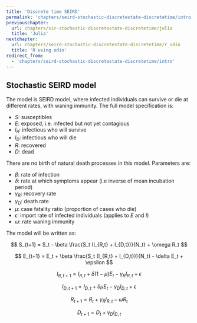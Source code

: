 ```yaml
---
title: 'Discrete time SEIRD'
permalink: 'chapters/seird-stochastic-discretestate-discretetime/intro'
previouschapter:
  url: chapters/sir-stochastic-discretestate-discretetime/julia
  title: 'Julia'
nextchapter:
  url: chapters/seird-stochastic-discretestate-discretetime/r_odin
  title: 'R using odin'
redirect_from:
  - 'chapters/seird-stochastic-discretestate-discretetime/intro'
---
```


## Stochastic SEIRD model

The model is SEIRD model, where infected individuals can survive or die at different rates, with waning immunity. The full model specification is:

- $S$: susceptibles
- $E$: exposed, i.e. infected but not yet contagious
- $I_R$: infectious who will survive
- $I_D$: infectious who will die
- $R$: recovered
- $D$: dead


There are no birth of natural death processes in this model. Parameters are:

- $\beta$: rate of infection
- $\delta$: rate at which symptoms appear (i.e inverse of mean incubation
period)
- $\gamma_R$: recovery rate
- $\gamma_D$: death rate
- $\mu$: case fatality ratio (proportion of cases who die)
- $\epsilon$: import rate of infected individuals (applies to $E$ and $I$)
- $\omega$: rate waning immunity


The model will be written as:

$$
S_{t+1} = S_t - \beta \frac{S_t (I_{R,t} + I_{D,t})}{N_t} + \omega R_t
$$

$$
E_{t+1} = E_t + \beta \frac{S_t (I_{R,t} + I_{D,t})}{N_t} - \delta E_t + \epsilon
$$

$$
I_{R,t+1} = I_{R,t} + \delta (1 - \mu) E_t - \gamma_R I_{R,t} + \epsilon
$$

$$
I_{D,t+1} = I_{D,t} + \delta \mu E_t - \gamma_D I_{D,t} + \epsilon
$$

$$
R_{t+1} = R_t + \gamma_R I_{R,t} - \omega R_t
$$

$$
D_{t+1} = D_t + \gamma_D I_{D,t}
$$


